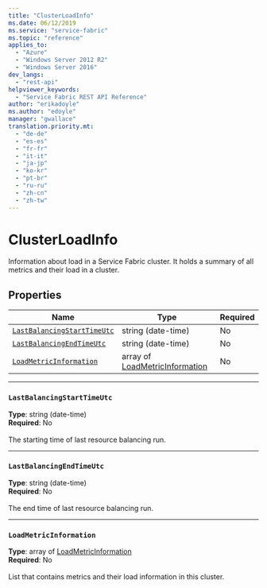 ```yaml
---
title: "ClusterLoadInfo"
ms.date: 06/12/2019
ms.service: "service-fabric"
ms.topic: "reference"
applies_to: 
  - "Azure"
  - "Windows Server 2012 R2"
  - "Windows Server 2016"
dev_langs: 
  - "rest-api"
helpviewer_keywords: 
  - "Service Fabric REST API Reference"
author: "erikadoyle"
ms.author: "edoyle"
manager: "gwallace"
translation.priority.mt: 
  - "de-de"
  - "es-es"
  - "fr-fr"
  - "it-it"
  - "ja-jp"
  - "ko-kr"
  - "pt-br"
  - "ru-ru"
  - "zh-cn"
  - "zh-tw"
---
```

# ClusterLoadInfo

Information about load in a Service Fabric cluster. It holds a summary of all metrics and their load in a cluster.

## Properties
| Name | Type | Required |
| --- | --- | --- |
| [`LastBalancingStartTimeUtc`](#lastbalancingstarttimeutc) | string (date-time) | No |
| [`LastBalancingEndTimeUtc`](#lastbalancingendtimeutc) | string (date-time) | No |
| [`LoadMetricInformation`](#loadmetricinformation) | array of [LoadMetricInformation](sfclient-v65-model-loadmetricinformation.md) | No |

____
### `LastBalancingStartTimeUtc`
__Type__: string (date-time) <br/>
__Required__: No<br/>
<br/>
The starting time of last resource balancing run.

____
### `LastBalancingEndTimeUtc`
__Type__: string (date-time) <br/>
__Required__: No<br/>
<br/>
The end time of last resource balancing run.

____
### `LoadMetricInformation`
__Type__: array of [LoadMetricInformation](sfclient-v65-model-loadmetricinformation.md) <br/>
__Required__: No<br/>
<br/>
List that contains metrics and their load information in this cluster.
